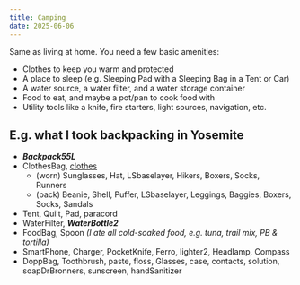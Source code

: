 ```yaml
---
title: Camping
date: 2025-06-06
---
```

Same as living at home. You need a few basic amenities:

- Clothes to keep you warm and protected
- A place to sleep (e.g. Sleeping Pad with a Sleeping Bag in a Tent or Car)
- A water source, a water filter, and a water storage container
- Food to eat, and maybe a pot/pan to cook food with
- Utility tools like a knife, fire starters, light sources, navigation, etc.

## E.g. what I took backpacking in Yosemite
- ***Backpack55L***
- ClothesBag, [clothes](/clothes)
	- (worn) Sunglasses, Hat, LSbaselayer, Hikers, Boxers, Socks, Runners
	- (pack) Beanie, Shell, Puffer, LSbaselayer, Leggings, Baggies, Boxers, Socks, Sandals
- Tent, Quilt, Pad, paracord
- WaterFilter, ***WaterBottle2***
- FoodBag, Spoon *(I ate all cold-soaked food, e.g. tuna, trail mix, PB & tortilla)*
- SmartPhone, Charger, PocketKnife, Ferro, lighter2, Headlamp, Compass
- DoppBag, Toothbrush, paste, floss, Glasses, case, contacts, solution, soapDrBronners, sunscreen, handSanitizer